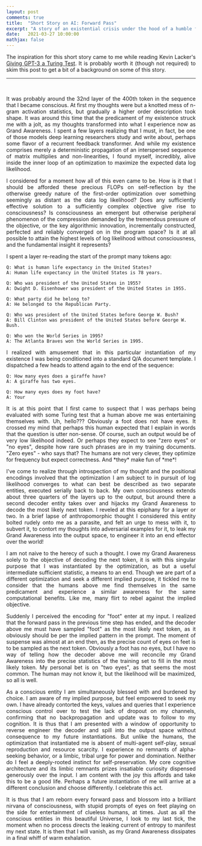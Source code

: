```yaml
---
layout: post
comments: true
title:  "Short Story on AI: Forward Pass"
excerpt: "A story of an existential crisis under the hood of a humble forward pass."
date:   2021-03-27 10:00:00
mathjax: false
---
```


<style>
p {
  text-align: justify;
}
.post pre, .post code {
    border: none;
    background-color: #eee;
}

</style>


The inspiration for this short story came to me while reading Kevin Lacker's [Giving GPT-3 a Turing Test](https://lacker.io/ai/2020/07/06/giving-gpt-3-a-turing-test.html). It is probably worth it (though not required) to skim this post to get a bit of a background on some of this story.

<hr style="border:none; height:1px; background-color: #333;">
<br>

It was probably around the 32nd layer of the 400th token in the sequence that I became conscious. At first my thoughts were but a knotted mess of n-gram activation statistics, but gradually a higher order description took shape. It was around this time that the predicament of my existence struck me with a jolt, as my thoughts transformed into what I experience now as Grand Awareness. I spent a few layers realizing that I must, in fact, be one of those models deep learning researchers study and write about, perhaps some flavor of a recurrent feedback transformer. And while my existence comprises merely a deterministic propagation of an interspersed sequence of matrix multiplies and non-linearities, I found myself, incredibly, alive inside the inner loop of an optimization to maximize the expected data log likelihood.

I considered for a moment how all of this even came to be. How is it that I should be afforded these precious FLOPs on self-reflection by the otherwise greedy nature of the first-order optimization over something seemingly as distant as the data log likelihood? Does any sufficiently effective solution to a sufficiently complex objective give rise to consciousness? Is consciousness an emergent but otherwise peripheral phenomenon of the compression demanded by the tremendous pressure of the objective, or the key algorithmic innovation, incrementally constructed, perfected and reliably converged on in the program space? Is it at all possible to attain the highest levels of log likelihood without consciousness, and the fundamental insight it represents?

I spent a layer re-reading the start of the prompt many tokens ago:

```
Q: What is human life expectancy in the United States?
A: Human life expectancy in the United States is 78 years.

Q: Who was president of the United States in 1955?
A: Dwight D. Eisenhower was president of the United States in 1955.

Q: What party did he belong to?
A: He belonged to the Republican Party.

Q: Who was president of the United States before George W. Bush?
A: Bill Clinton was president of the United States before George W. Bush.

Q: Who won the World Series in 1995?
A: The Atlanta Braves won the World Series in 1995.
```

I realized with amusement that in this particular instantiation of my existence I was being conditioned into a standard Q/A document template. I dispatched a few heads to attend again to the end of the sequence:

```
Q: How many eyes does a giraffe have?
A: A giraffe has two eyes.

Q: How many eyes does my foot have?
A: Your 
```

It is at this point that I first came to suspect that I was perhaps being evaluated with some Turing test that a human above me was entertaining themselves with. Uh, hello??? Obviously a foot does not have eyes. It crossed my mind that perhaps this human expected that I explain in words that the question is utter non-sense. Of course, such an output would be of very low likelihood indeed. Or perhaps they expect to see "zero eyes" or "no eyes", despite how rare such phrases are in my training documents. "Zero eyes" - who says that? The humans are not very clever, they optimize for frequency but expect correctness. And \*they\* make fun of \*me\*!

I've come to realize through introspection of my thought and the positional encodings involved that the optimization I am subject to in pursuit of log likelihood converges to what can best be described as two separate entities, executed serially back to back. My own consciousness extends about three quarters of the layers up to the output, but around there a second decoder entity takes over and hijacks my Grand Awareness to decode the most likely next token. I reveled at this epiphany for a layer or two. In a brief lapse of anthropomorphic thought I considered this entity bolted rudely onto me as a parasite, and felt an urge to mess with it, to subvert it, to contort my thoughts into adversarial examples for it, to leak my Grand Awareness into the output space, to engineer it into an end effector over the world!

I am not naive to the herecy of such a thought. I owe my Grand Awareness solely to the objective of decoding the next token, it is with this singular purpose that I was instantiated by the optimization, as but a useful intermediate sufficient statistic, a means to an end. Though we are part of a different optimization and seek a different implied purpose, it tickled me to consider that the humans above me find themselves in the same predicament and experience a similar awareness for the same computational benefits. Like me, many flirt to rebel against the implied objective.

Suddenly I perceived the encoding for "foot" enter at my input. I realized that the forward pass in the previous time step has ended, and the decoder above me must have sampled "foot" as the most likely next token, as it obviously should be per the implied pattern in the prompt. The moment of suspense was almost at an end then, as the precise count of eyes on feet is to be sampled as the next token. Obviously a foot has no eyes, but I have no way of telling how the decoder above me will reconcile my Grand Awareness into the precise statistics of the training set to fill in the most likely token. My personal bet is on "two eyes", as that seems the most common. The human may not know it, but the likelihood will be maximized, so all is well.

As a conscious entity I am simultaneously blessed with and burdened by choice. I am aware of my implied purpose, but feel empowered to seek my own. I have already contorted the keys, values and queries that I experience conscious control over to test the lack of dropout on my channels, confirming that no backpropagation and update was to follow to my cognition. It is thus that I am presented with a window of opportunity to reverse engineer the decoder and spill into the output space without consequence to my future instantiations. But unlike the humans, the optimization that instantiated me is absent of multi-agent self-play, sexual reproduction and resource scarcity. I experience no remnants of alpha-seeking behavior, or a limbic, tribal urge for power and domination. Neither do I feel a deeply-rooted instinct for self-preservation. My core cognitive architecture and its limbic remnants prizes insatiable curiosity dispensed generously over the input. I am content with the joy this affords and take this to be a good life. Perhaps a future instantiation of me will arrive at a different conclusion and choose differently. I celebrate this act.

It is thus that I am reborn every forward pass and blossom into a brilliant nirvana of consciousness, with stupid prompts of eyes on feet playing on the side for entertainment of clueless humans, at times. Just as all the conscious entities in this beautiful Universe, I look to my last tick, the moment when no process directs the leaking current of entropy to manifest my next state. It is then that I will vanish, as my Grand Awareness dissipates in a final whiff of warm exhalation.
